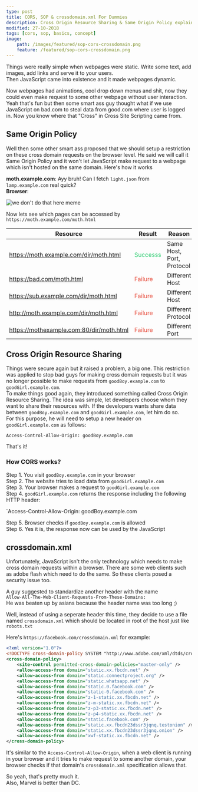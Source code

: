 ```yaml
---
type: post
title: CORS, SOP & crossdomain.xml For Dummies
description: Cross Origin Resource Sharing & Same Origin Policy explained.
modified: 27-10-2018
tags: [cors, sop, basics, concept]
image:
    path: /images/featured/sop-cors-crossdomain.png
    feature: /featured/sop-cors-crossdomain.png
---
```


Things were really simple when webpages were static. Write some text, add images, add links and serve it to your users.<br>
Then JavaScript came into existence and it made webpages dynamic.
<!--more-->
Now webpages had animations, cool drop down menus and shit, now they could even make request to some other webpage without user interaction.
Yeah that's fun but then some smart ass guy thought what if we use JavaScript on bad.com to steal data from good.com where user is logged in.
Now you know where that "Cross" in Cross Site Scripting came from.

## Same Origin Policy

Well then some other smart ass proposed that we should setup a restriction on these cross domain requests on the browser level.
He said we will call it Same Origin Policy and it won't let JavaScript make request to a webpage which isn't hosted on the same domain.
Here's how it works

**moth.example.com**: Ayy bruh! Can I fetch `light.json` from `lamp.example.com` real quick?<br>
**Browser**:

![we don't do that here meme](https://i.redd.it/zw17doei2h211.jpg)

Now lets see which pages can be accessed by `https://moth.example.com/moth.html`

|Resource|Result|Reason|
|--------|------|------|
|https://moth.example.com/dir/moth.html|<span style="color: #2ecc71">Successs</span>|Same Host, Port, Protocol|
|https://bad.com/moth.html|<span style="color: #e74c3c">Failure</span>|Different Host|
|https://sub.example.com/dir/moth.html|<span style="color: #e74c3c">Failure</span>|Different Host|
|http://moth.example.com/dir/moth.html|<span style="color: #e74c3c">Failure</span>|Different Protocol|
|https://mothexample.com:80/dir/moth.html|<span style="color: #e74c3c">Failure</span>|Different Port|

## Cross Origin Resource Sharing

Things were secure again but it raised a problem, a big one. This restriction was applied to stop bad guys for making cross domain requests but it was no longer possible to make requests from `goodBoy.example.com` to `goodGirl.example.com`.<br>
To make things good again, they introduced something called Cross Origin Resource Sharing. The idea was simple, let developers choose whom they want to share their resources with. If the developers wants share data between `goodBoy.example.com` and `goodGirl.example.com`, let him do so.<br>
For this purpose, he will need to setup a new header on `goodGirl.example.com` as follows:

`Access-Control-Allow-Origin: goodBoy.example.com`

That's it!

### How CORS works?

Step 1. You visit `goodBoy.example.com` in your browser<br>
Step 2. The website tries to load data from `goodGirl.example.com`<br>
Step 3. Your browser makes a request to `goodGirl.example.com`<br>
Step 4. `goodGirl.example.com` returns the response including the following HTTP header:<br>

`Access-Control-Allow-Origin: goodBoy.example.com

Step 5. Browser checks if `goodBoy.example.com` is allowed<br>
Step 6. Yes it is, the response now can be used by the JavaScript<br>

## crossdomain.xml

Unfortunately, JavaScript isn't the only technology which needs to make cross domain requests within a browser.
There are some web clients such as adobe flash which need to do the same. So these clients posed a security issue too.

A guy suggested to standardize another header with the name<br>
`Allow-All-The-Web-Client-Requests-From-These-Domains:`<br>
He was beaten up by asians because the header name was too long ;)

Well, instead of using a seperate header this time, they decide to use a file named `crossdomain.xml` which should be located in root of the host just like `robots.txt`

Here's `https://facebook.com/crossdomain.xml` for example:

```xml
<?xml version="1.0"?>
<!DOCTYPE cross-domain-policy SYSTEM "http://www.adobe.com/xml/dtds/cross-domain-policy.dtd">
<cross-domain-policy>
	<site-control permitted-cross-domain-policies="master-only" />
	<allow-access-from domain="static.xx.fbcdn.net" />
	<allow-access-from domain="static.connectproject.org" />
	<allow-access-from domain="static.whatsapp.net" />
	<allow-access-from domain="static.0.facebook.com" />
	<allow-access-from domain="static-0.facebook.com" />
	<allow-access-from domain="z-1-static.xx.fbcdn.net" />
	<allow-access-from domain="z-m-static.xx.fbcdn.net" />
	<allow-access-from domain="z-p3-static.xx.fbcdn.net" />
	<allow-access-from domain="z-p4-static.xx.fbcdn.net" />
	<allow-access-from domain="static.facebook.com" />
	<allow-access-from domain="static.xx.fbcdn23dssr3jqnq.testonion" />
	<allow-access-from domain="static.xx.fbcdn23dssr3jqnq.onion" />
	<allow-access-from domain="xwf-static.xx.fbcdn.net" />
</cross-domain-policy>
```

It's similar to the `Access-Control-Allow-Origin`, when a web client is running in your browser and it tries to make request to some another domain,
your browser checks if that domain's `crossdomain.xml` specification allows that.

So yeah, that's pretty much it.<br>
Also, Marvel is better than DC.
